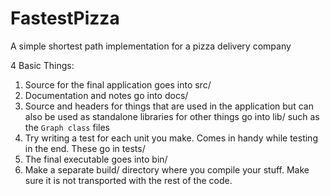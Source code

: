 # FastestPizza
A simple shortest path implementation for a pizza delivery company

4 Basic Things:

1. Source for the final application goes into src/
2. Documentation and notes go into docs/
3. Source and headers for things that are used in the application but can also be used as standalone libraries for other things go into lib/ such as the `Graph class` files
4. Try writing a test for each unit you make. Comes in handy while testing in the end. These go in tests/
5. The final executable goes into bin/
6. Make a separate build/ directory where you compile your stuff. Make sure it is not transported with the rest of the code.
